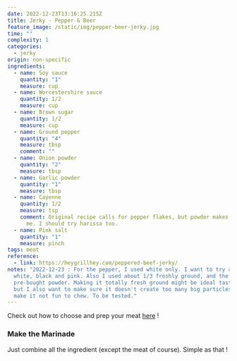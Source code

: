 ```yaml
---
date: 2022-12-23T13:16:25.215Z
title: Jerky - Pepper & Beer
feature_image: /static/img/pepper-beer-jerky.jpg
time: ""
complexity: 1
categories:
  - jerky
origin: non-specific
ingredients:
  - name: Soy sauce
    quantity: "1"
    measure: cup
  - name: Worcestershire sauce
    quantity: 1/2
    measure: cup
  - name: Brown sugar
    quantity: 1/2
    measure: cup
  - name: Ground pepper
    quantity: "4"
    measure: tbsp
    comment: ""
  - name: Onion powder
    quantity: "2"
    measure: tbsp
  - name: Garlic powder
    quantity: "1"
    measure: tbsp
  - name: Cayenne
    quantity: 1/2
    measure: tsp
    comment: Original recipe calls for pepper flakes, but powder makes it better for
      me. I should try harissa too.
  - name: Pink salt
    quantity: "1"
    measure: pinch
tags: meat
reference:
  - link: https://heygrillhey.com/peppered-beef-jerky/
notes: "2022-12-23 : For the pepper, I used white only. I want to try a mix of
  white, black and pink. Also I used about 1/3 freshly ground, and the rest
  pre-bought powder. Making it totally fresh ground might be ideal taste-wise,
  but I also want to make sure it doesn't create too many big particles that
  make it not fun to chew. To be tested."
---
```

Check out how to choose and prep your meat [here](https://lekevoid-recipes.netlify.app/recipes/jerky-basics/) !

### M﻿ake the Marinade

J﻿ust combine all the ingredient (except the meat of course). Simple as that !
